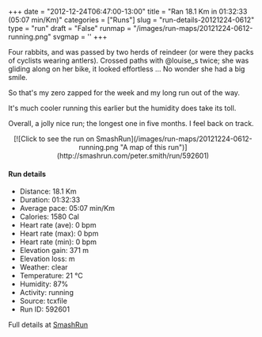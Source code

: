 +++
date = "2012-12-24T06:47:00-13:00"
title = "Ran 18.1 Km in 01:32:33 (05:07 min/Km)"
categories = ["Runs"]
slug = "run-details-20121224-0612"
type = "run"
draft = "False"
runmap = "/images/run-maps/20121224-0612-running.png"
svgmap = '<polyline points="0 60, 1 59, 3 59, 4 59, 6 54, 7 54, 7 54, 8 53, 10 51, 16 46, 17 45, 17 44, 16 43, 16 42, 17 41, 18 41, 26 43, 27 43, 32 43, 38 44, 40 44, 45 49, 47 49, 50 50, 52 50, 58 48, 60 47, 66 48, 67 48, 69 47, 70 45, 69 43, 69 41, 69 40, 74 41, 78 39, 81 40, 82 41, 83 42, 88 44, 89 44, 92 42, 100 46, 92 42, 89 44, 87 44, 85 43, 83 43, 82 41, 78 39, 77 40, 74 41, 69 40, 69 41, 69 43, 70 45, 69 47, 68 48, 66 48, 64 48, 60 47, 58 48, 55 49, 51 50, 49 50, 45 48, 40 44, 38 44, 32 43, 27 43, 20 41, 17 40, 13 39">'
+++

Four rabbits, and was passed by two herds of reindeer (or were they packs of cyclists wearing antlers). Crossed paths with @louise_s twice; she was gliding along on her bike, it looked effortless ... No wonder she had a big smile. 

So that's my zero zapped for the week and my long run out of the way. 

It's much cooler running this earlier but the humidity does take its toll. 

Overall, a jolly nice run; the longest one in five months.  I feel back on track. 

<!--more-->

<center>
[![Click to see the run on SmashRun](/images/run-maps/20121224-0612-running.png "A map of this run")](http://smashrun.com/peter.smith/run/592601)
</center>

#### Run details

* Distance: 18.1 Km
* Duration: 01:32:33
* Average pace: 05:07 min/Km
* Calories: 1580 Cal
* Heart rate (ave): 0 bpm
* Heart rate (max): 0 bpm
* Heart rate (min): 0 bpm
* Elevation gain: 371 m
* Elevation loss:  m
* Weather: clear
* Temperature: 21 &deg;C
* Humidity: 87%
* Activity: running
* Source: tcxfile
* Run ID: 592601

Full details at [SmashRun](http://smashrun.com/peter.smith/run/592601)